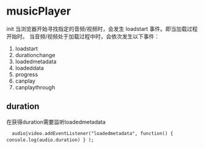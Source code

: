 # musicPlayer
init
当浏览器开始寻找指定的音频/视频时，会发生 loadstart 事件。即当加载过程开始时。
当音频/视频处于加载过程中时，会依次发生以下事件：
1. loadstart
2. durationchange
3. loadedmetadata
4. loadeddata
5. progress
6. canplay
7. canplaythrough


## duration
在获得duration需要监听loadedmetadata

` ` ` 
audio|video.addEventListener("loadedmetadata", function()
  {
  console.log(audio.duration)
  }
);
` ` ` 

